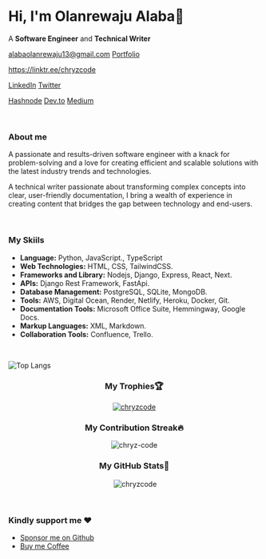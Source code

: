 # Hi, I'm Olanrewaju Alaba👋

<p>A <b>Software Engineer</b> and <b>Technical Writer</b></p>
<p><a href="mailto:alabaolanrewaju13@gmail.com" target="blank">alabaolanrewaju13@gmail.com</a>  <a href="https://chryzcode.netlify.app/" target="blank">Portfolio</a></p>
<p><a href="https://linktr.ee/chryzcode" target="blank">https://linktr.ee/chryzcode</a></p>
<p><a href="https://www.linkedin.com/in/olanrewaju-alaba/" target="blank">LinkedIn</a>  <a href="https://twitter.com/chryzcode" target="blank">Twitter</a></p>
<p><a href="https://chryzcode.hashnode.dev/" target="blank">Hashnode</a>  <a href="https://dev.to/chryzcode" target="blank">Dev.to</a> <a href="https://medium.com/@chryzcode" target="blank">Medium</a></p>
<br>

### <p>About me</p>
<p>
A passionate and results-driven software engineer with a knack for problem-solving and a love for creating efficient and scalable solutions with the latest industry trends and technologies.
</p>
<p>
  A technical writer passionate about transforming complex concepts into clear, user-friendly documentation, I bring a wealth of experience in creating content that bridges the gap between technology and end-users.
</p>

<br>

 ### <p> My Skiils</p>
- **Language:** Python, JavaScript., TypeScript
- **Web Technologies:** HTML, CSS, TailwindCSS.
- **Frameworks and Library:** Nodejs, Django, Express, React, Next.
- **APIs:** Django Rest Framework, FastApi.
- **Database Management:** PostgreSQL, SQLite, MongoDB.
- **Tools:** AWS, Digital Ocean, Render, Netlify, Heroku, Docker, Git.
- **Documentation Tools:** Microsoft Office Suite, Hemmingway, Google Docs.
- **Markup Languages:** XML, Markdown.
- **Collaboration Tools:** Confluence, Trello.


 <br>
 
![Top Langs](https://github-readme-stats.vercel.app/api/top-langs/?username=chryzcode&layout=compact&title_color=007bff&text_color=e7e7e7&icon_color=007bff&bg_color=171c28)


  ### <p align="center"> My Trophies🏆</p>
<p align="center"> <a href="https://github.com/ryo-ma/github-profile-trophy"><img src="https://github-profile-trophy.vercel.app/?username=chryzcode" alt="chryzcode" /></a> </p>
  
  ### <p align="center">My Contribution Streak🔥</p>
 <p align="center"><img align="center" src="https://github-readme-streak-stats.herokuapp.com/?user=chryzcode&" alt="chryz-code" /></p>

  
  ### <p align="center">My GitHub Stats🚀</p>
 <p align="center">&nbsp;<img align="center" src="https://github-readme-stats.vercel.app/api?username=chryzcode&show_icons=true&locale=en" alt="chryzcode" /></p>

 <br>
 
### <p>Kindly support me :heart: </p> 
- <a href="https://github.com/sponsors/chryzcode" target="blank">Sponsor me on Github</a>
- <a href="https://www.buymeacoffee.com/chryzcode" target="_blank">Buy me Coffee</a>
<br>


